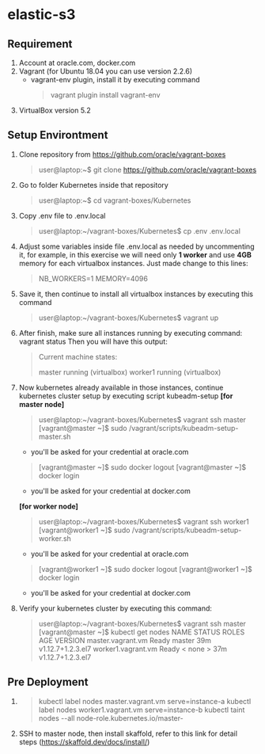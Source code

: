 
# elastic-s3
## Requirement
1. Account at oracle.com, docker.com
2. Vagrant (for Ubuntu 18.04 you can use version 2.2.6)
   - vagrant-env plugin, install it by executing command
     > vagrant plugin install vagrant-env
3. VirtualBox version 5.2

## Setup Environtment
1. Clone repository from https://github.com/oracle/vagrant-boxes
    > user@laptop:~$ git clone https://github.com/oracle/vagrant-boxes
2. Go to folder Kubernetes inside that repository
    > user@laptop:~$ cd vagrant-boxes/Kubernetes
4. Copy .env file to .env.local
   > user@laptop:~/vagrant-boxes/Kubernetes$ cp .env .env.local
5. Adjust some variables inside file .env.local as needed by uncommenting it, for example, in this exercise we will need only **1 worker** and use **4GB** memory for each virtualbox instances. Just made change to this lines:
   > NB_WORKERS=1
   > MEMORY=4096
6. Save it, then continue to install all virtualbox instances by executing this command
    > user@laptop:~/vagrant-boxes/Kubernetes$ vagrant up
7. After finish, make sure all instances running by executing command: vagrant status
   Then you will have this output:
   > Current machine states:
   >
   > master                    running (virtualbox)
   > worker1                   running (virtualbox)
8. Now kubernetes already available in those instances, continue kubernetes cluster setup by executing script kubeadm-setup
   **[for master node]** 
   > user@laptop:~/vagrant-boxes/Kubernetes$ vagrant ssh master
   > [vagrant@master ~]$ sudo /vagrant/scripts/kubeadm-setup-master.sh  
   - you'll be asked for your credential at oracle.com
   > [vagrant@master ~]$ sudo docker logout
   > [vagrant@master ~]$ docker login 
   - you'll be asked for your credential at docker.com

   **[for worker node]** 
   > user@laptop:~/vagrant-boxes/Kubernetes$ vagrant ssh worker1
   > [vagrant@worker1 ~]$ sudo /vagrant/scripts/kubeadm-setup-worker.sh 
   - you'll be asked for your credential at oracle.com
   > [vagrant@worker1 ~]$ sudo docker logout
   > [vagrant@worker1 ~]$ docker login 
   - you'll be asked for your credential at docker.com

9. Verify your kubernetes cluster by executing this command:
   > user@laptop:~/vagrant-boxes/Kubernetes$ vagrant ssh master
   > [vagrant@master ~]$ kubectl get nodes
   NAME                 STATUS   ROLES    AGE   VERSION
   master.vagrant.vm    Ready    master   39m   v1.12.7+1.2.3.el7
   worker1.vagrant.vm   Ready    < none >   37m   v1.12.7+1.2.3.el7


## Pre Deployment
1. > kubectl label nodes master.vagrant.vm serve=instance-a
   kubectl label nodes worker1.vagrant.vm serve=instance-b
   kubectl taint nodes --all node-role.kubernetes.io/master-
2. SSH to master node, then install skaffold, refer to this link for detail steps (https://skaffold.dev/docs/install/)
